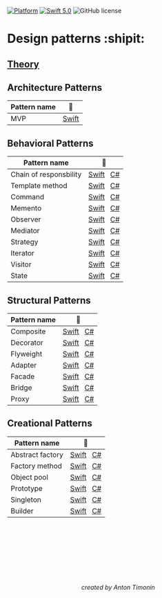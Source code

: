 [![Platform](https://img.shields.io/badge/platform-iOS-green.svg)]()
[![Swift 5.0](https://img.shields.io/badge/Swift-5.0-orange.svg)](https://swift.org)
![GitHub license](https://img.shields.io/badge/license-MIT-blue.svg?style=flat)



# Design patterns :shipit:

## [Theory](https://github.com/timoninas/design-patterns/blob/develop_cs_patterns/theory.md)

## Architecture Patterns

| Pattern name | :pencil: |
| --- | --- |
| MVP | [Swift](https://github.com/timoninas/design-patterns/tree/develop_mvp/Architecture%20Patterns/MVP) |

## Behavioral Patterns

| Pattern name | :pencil: |
| --- | --- |
| Chain of responsbility | [Swift](https://github.com/timoninas/design-patterns/tree/master/Behavioral%20Patterns/Chain%20of%20Responsibility/Swift)   [С#](https://github.com/timoninas/design-patterns/blob/develop_cs_patterns/Behavioral%20Patterns/Chain%20of%20Responsibility/CS/ChainOfResponsbility.cs) |
| Template method | [Swift](https://github.com/timoninas/design-patterns/tree/master/Behavioral%20Patterns/Template%20Method/Swift)   [С#](https://github.com/timoninas/design-patterns/blob/develop_cs_patterns/Behavioral%20Patterns/Template%20Method/CS/TemplateMethod.cs)|
| Command | [Swift](https://github.com/timoninas/design-patterns/tree/master/Behavioral%20Patterns/Command/Swift)   [С#](https://github.com/timoninas/design-patterns/blob/develop_cs_patterns/Behavioral%20Patterns/Command/CS/Command.cs) |
| Memento | [Swift](https://github.com/timoninas/design-patterns/tree/master/Behavioral%20Patterns/Memento/Swift)   [С#](https://github.com/timoninas/design-patterns/blob/develop_cs_patterns/Behavioral%20Patterns/Memento/CS/Memento.cs) |
| Observer | [Swift](https://github.com/timoninas/design-patterns/tree/master/Behavioral%20Patterns/Observer/Swift)   [С#](https://github.com/timoninas/design-patterns/blob/develop_cs_patterns/Behavioral%20Patterns/Observer/CS/Observer.cs) |
| Mediator | [Swift](https://github.com/timoninas/design-patterns/tree/master/Behavioral%20Patterns/Mediator/Swift)   [С#](https://github.com/timoninas/design-patterns/blob/develop_cs_patterns/Behavioral%20Patterns/Mediator/CS/Mediator.cs) |
| Strategy | [Swift](https://github.com/timoninas/design-patterns/tree/master/Behavioral%20Patterns/Strategy/Swift)   [С#](https://github.com/timoninas/design-patterns/blob/develop_cs_patterns/Behavioral%20Patterns/Strategy/CS/Strategy.cs) |
| Iterator | [Swift](https://github.com/timoninas/design-patterns/tree/master/Behavioral%20Patterns/Iterator/Swift)   [С#](https://github.com/timoninas/design-patterns/blob/develop_cs_patterns/Behavioral%20Patterns/Iterator/CS/Iterator.cs) |
| Visitor | [Swift](https://github.com/timoninas/design-patterns/tree/master/Behavioral%20Patterns/Visitor/Swift)   [С#](https://github.com/timoninas/design-patterns/blob/develop_cs_patterns/Behavioral%20Patterns/Visitor/CS/Visitor.cs) |
| State | [Swift](https://github.com/timoninas/design-patterns/tree/master/Behavioral%20Patterns/State/Swift)   [С#](https://github.com/timoninas/design-patterns/blob/develop_cs_patterns/Behavioral%20Patterns/State/CS/EnabledState.cs) |

## Structural Patterns

| Pattern name | :pencil: |
| --- | --- |
| Composite | [Swift](https://github.com/timoninas/design-patterns/tree/master/Structural%20Patterns/Composite/Swift)   [С#](https://github.com/timoninas/design-patterns/blob/develop_cs_patterns/Structural%20Patterns/Composite/CS/Composite.cs) |
| Decorator | [Swift](https://github.com/timoninas/design-patterns/tree/master/Structural%20Patterns/Decorator/Swift)   [С#](https://github.com/timoninas/design-patterns/blob/develop_cs_patterns/Structural%20Patterns/Decorator/CS/Decorator.cs) |
| Flyweight | [Swift](https://github.com/timoninas/design-patterns/tree/master/Structural%20Patterns/Flyweight/Swift)   [С#](https://github.com/timoninas/design-patterns/blob/develop_cs_patterns/Structural%20Patterns/Flyweight/CS/Flyweight.cs) |
| Adapter | [Swift](https://github.com/timoninas/design-patterns/tree/master/Structural%20Patterns/Adapter/Swift)   [С#](https://github.com/timoninas/design-patterns/blob/develop_cs_patterns/Structural%20Patterns/Adapter/CS/Adapter.cs) |
| Facade | [Swift](https://github.com/timoninas/design-patterns/tree/master/Structural%20Patterns/Facade/Swift)   [С#](https://github.com/timoninas/design-patterns/blob/develop_cs_patterns/Structural%20Patterns/Facade/CS/Facade.cs) |
| Bridge | [Swift](https://github.com/timoninas/design-patterns/tree/master/Structural%20Patterns/Bridge/Swift)   [С#](https://github.com/timoninas/design-patterns/blob/develop_cs_patterns/Structural%20Patterns/Bridge/CS/Bridge.cs) |
| Proxy | [Swift](https://github.com/timoninas/design-patterns/tree/master/Structural%20Patterns/Proxy/Swift)   [С#](https://github.com/timoninas/design-patterns/blob/develop_cs_patterns/Structural%20Patterns/Proxy/CS/Proxy.cs) |
 

## Creational Patterns

| Pattern name | :pencil: |
| --- | --- |
| Abstract factory | [Swift](https://github.com/timoninas/design_patterns/tree/master/Creational%20Patterns/Abstract%20factory/Swift)   [С#](https://github.com/timoninas/design-patterns/blob/develop_cs_patterns/Creational%20Patterns/Abstract%20factory/CS/AbstractFactory.cs) |
| Factory method | [Swift](https://github.com/timoninas/design_patterns/tree/master/Creational%20Patterns/Factory%20method/Swift)   [С#](https://github.com/timoninas/design-patterns/blob/develop_cs_patterns/Creational%20Patterns/Factory%20method/CS/Company.cs) |
| Object pool | [Swift](https://github.com/timoninas/design-patterns/tree/master/Creational%20Patterns/Object%20pool/Swift)   [С#](https://github.com/timoninas/design-patterns/blob/develop_cs_patterns/Creational%20Patterns/Object%20pool/CS/ObjectPool.cs) |
| Prototype | [Swift](https://github.com/timoninas/design-patterns/tree/develop_cs_patterns/Creational%20Patterns/Prototype/Swift)   [С#](https://github.com/timoninas/design-patterns/blob/develop_cs_patterns/Creational%20Patterns/Prototype/CS/Prototype.cs) |
| Singleton | [Swift](https://github.com/timoninas/design-patterns/tree/develop_cs_patterns/Creational%20Patterns/Singleton/Swift)⁣⁣   [С#](https://github.com/timoninas/design-patterns/blob/develop_cs_patterns/Creational%20Patterns/Singleton/CS/Singleton.cs)|
| Builder | [Swift](https://github.com/timoninas/design-patterns/tree/develop_cs_patterns/Creational%20Patterns/Builder/Swift)⁣⁣⁣⁣   [С#](https://github.com/timoninas/design-patterns/blob/develop_cs_patterns/Creational%20Patterns/Builder/CS/Builder.cs)|



⠀⠀ ⠀⠀⠀⠀⠀⠀ ⠀⠀⠀⠀⠀⠀⠀⠀ ⠀⠀⠀⠀⠀⠀ ⠀⠀⠀⠀⠀⠀ ⠀⠀⠀⠀⠀⠀ ⠀⠀⠀⠀⠀⠀ ⠀⠀⠀⠀⠀⠀ ⠀⠀⠀⠀⠀⠀⠀⠀⠀⠀ ⠀⠀⠀⠀ ⠀⠀⠀⠀⠀⠀ ⠀⠀⠀⠀⠀⠀ 
###### ⠀⠀⠀⠀⠀⠀⠀⠀⠀⠀⠀⠀ ⠀⠀⠀⠀⠀⠀ ⠀⠀⠀⠀⠀⠀⠀⠀ ⠀⠀⠀⠀⠀⠀ ⠀⠀⠀⠀⠀⠀ ⠀⠀⠀⠀⠀⠀ ⠀⠀⠀⠀⠀⠀ ⠀⠀⠀⠀⠀⠀ ⠀⠀⠀⠀⠀⠀⠀⠀⠀⠀ ⠀⠀
###### ⠀⠀⠀⠀⠀⠀⠀⠀⠀⠀⠀⠀ ⠀⠀⠀⠀⠀⠀ ⠀⠀⠀⠀⠀⠀⠀⠀ ⠀⠀⠀⠀⠀⠀ ⠀⠀⠀⠀⠀⠀ ⠀⠀⠀⠀⠀⠀ ⠀⠀⠀⠀⠀⠀ ⠀⠀⠀⠀⠀⠀ ⠀⠀⠀⠀created by Anton Timonin
